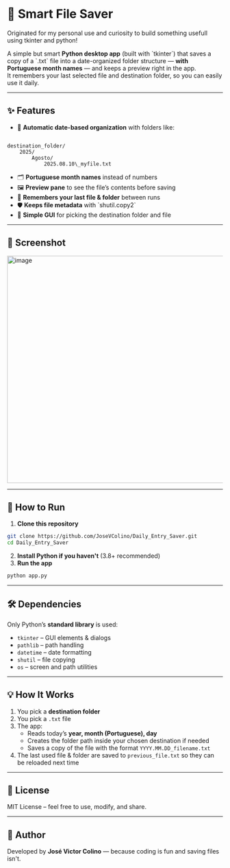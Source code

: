 # 📂 Smart File Saver
Originated for my personal use and curiosity to build something usefull using tkinter and python!

A simple but smart **Python desktop app** (built with \`tkinter\`) that saves a copy of a \`.txt\` file into a date-organized folder structure — **with Portuguese month names** — and keeps a preview right in the app.  
It remembers your last selected file and destination folder, so you can easily use it daily.

---

## ✨ Features
- 📅 **Automatic date-based organization** with folders like:
```

destination_folder/  
	2025/  
		Agosto/  
			2025.08.10\_myfile.txt

```
- 🗂 **Portuguese month names** instead of numbers  
- 🖼 **Preview pane** to see the file’s contents before saving  
- 💾 **Remembers your last file & folder** between runs  
- 🛡 **Keeps file metadata** with \`shutil.copy2\`  
- 🎯 **Simple GUI** for picking the destination folder and file

---

## 📸 Screenshot
<img width="600" height="530" alt="image" src="https://github.com/user-attachments/assets/a99fac61-dfe9-426b-8d9d-fa6b6937adb6" />


---

## 🚀 How to Run
1. **Clone this repository**
```bash
git clone https://github.com/JoseVColino/Daily_Entry_Saver.git
cd Daily_Entry_Saver
```
2. **Install Python if you haven't** (3.8+ recommended)
3. **Run the app**
```bash
python app.py
```

---

## 🛠 Dependencies

Only Python’s **standard library** is used:

- `tkinter` – GUI elements & dialogs
- `pathlib` – path handling
- `datetime` – date formatting
- `shutil` – file copying
- `os` – screen and path utilities

---

## 💡 How It Works

1. You pick a **destination folder**
2. You pick a `.txt` file
3. The app:
	- Reads today’s **year, month (Portuguese), day**
	- Creates the folder path inside your chosen destination if needed
	- Saves a copy of the file with the format `YYYY.MM.DD_filename.txt`
4. The last used file & folder are saved to `previous_file.txt` so they can be reloaded next time

---

## 📜 License

MIT License – feel free to use, modify, and share.

---

## 🙌 Author

Developed by **José Victor Colino** — because coding is fun and saving files isn't.
